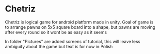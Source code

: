 # Chetriz
Chetriz is logical game for android platform made in unity. Goal of game is to arrange pawns on 5x5 square board into a shape, but pawns are moving after every round so it wont be as easy as it seems

In folder "Pictures" are added screens of tutorial, this will leave less ambiguity about the game but text is for now in Polish 
